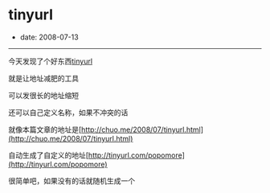# tinyurl

- date: 2008-07-13

--------------------------


今天发现了个好东西[tinyurl](http://tinyurl.com/)

就是让地址减肥的工具

可以发很长的地址缩短

还可以自己定义名称，如果不冲突的话

就像本篇文章的地址是[http://chuo.me/2008/07/tinyurl.html](http://chuo.me/2008/07/tinyurl.html)

自动生成了自定义的地址[http://tinyurl.com/popomore](http://tinyurl.com/popomore)

很简单吧，如果没有的话就随机生成一个
